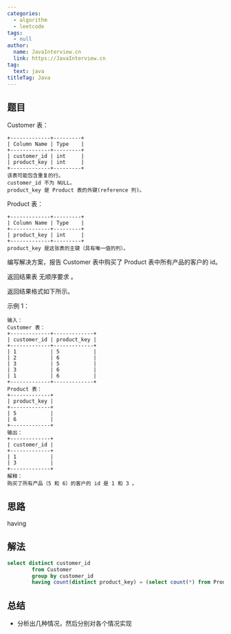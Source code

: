 ```yaml
---
categories: 
  - algorithm
  - leetcode
tags: 
  - null
author: 
  name: JavaInterview.cn
  link: https://JavaInterview.cn
tag: 
  text: java
titleTag: Java
---
```



## 题目

Customer 表：

    +-------------+---------+
    | Column Name | Type    |
    +-------------+---------+
    | customer_id | int     |
    | product_key | int     |
    +-------------+---------+
    该表可能包含重复的行。
    customer_id 不为 NULL。
    product_key 是 Product 表的外键(reference 列)。
Product 表：

    +-------------+---------+
    | Column Name | Type    |
    +-------------+---------+
    | product_key | int     |
    +-------------+---------+
    product_key 是这张表的主键（具有唯一值的列）。


编写解决方案，报告 Customer 表中购买了 Product 表中所有产品的客户的 id。

返回结果表 无顺序要求 。

返回结果格式如下所示。



示例 1：

    输入：
    Customer 表：
    +-------------+-------------+
    | customer_id | product_key |
    +-------------+-------------+
    | 1           | 5           |
    | 2           | 6           |
    | 3           | 5           |
    | 3           | 6           |
    | 1           | 6           |
    +-------------+-------------+
    Product 表：
    +-------------+
    | product_key |
    +-------------+
    | 5           |
    | 6           |
    +-------------+
    输出：
    +-------------+
    | customer_id |
    +-------------+
    | 1           |
    | 3           |
    +-------------+
    解释：
    购买了所有产品（5 和 6）的客户的 id 是 1 和 3 。

## 思路

having

## 解法
```sql
select distinct customer_id
        from Customer
        group by customer_id
        having count(distinct product_key) = (select count(*) from Product)
```

## 总结

- 分析出几种情况，然后分别对各个情况实现 
